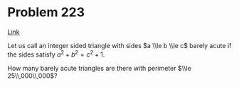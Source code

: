 # Problem 223

[Link](https://projecteuler.net/problem=223)

Let us call an integer sided triangle with sides $a \\le b \\le c$ barely acute if the sides satisfy $a^2 + b^2 = c^2 + 1$.

How many barely acute triangles are there with perimeter $\\le 25\\,000\\,000$?